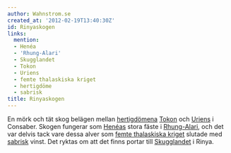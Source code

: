 ```yaml
---
author: Wahnstrom.se
created_at: '2012-02-19T13:40:30Z'
id: Rinyaskogen
links:
  mention:
  - Henéa
  - 'Rhung-Alari'
  - Skugglandet
  - Tokon
  - Uriens
  - femte thalaskiska kriget
  - hertigdöme
  - sabrisk
title: Rinyaskogen
---
```


En mörk och tät skog belägen mellan [hertigdömena][] [Tokon] och [Uriens] i Consaber. Skogen
fungerar som [Henéas] stora fäste i [Rhung-Alari], och det var delvis tack vare dessa alver som
[femte thalaskiska kriget] slutade med [sabrisk] vinst. Det ryktas om att det finns portar till
[Skugglandet] i Rinya.

  [hertigdömena]: hertigdöme
  [Tokon]: Tokon
  [Uriens]: Uriens
  [Henéas]: Henéa
  [Rhung-Alari]: Rhung-Alari
  [femte thalaskiska kriget]: femte_thalaskiska_kriget
  [sabrisk]: sabrisk
  [Skugglandet]: Skugglandet